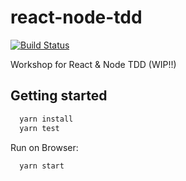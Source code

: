 # react-node-tdd

[![Build Status](https://travis-ci.org/wix/react-node-tdd.svg?branch=master)](https://travis-ci.org/wix/react-node-tdd)

Workshop for React & Node TDD (WIP!!)

## Getting started

```bash
  yarn install
  yarn test
```

Run on Browser:

```bash
  yarn start
```
